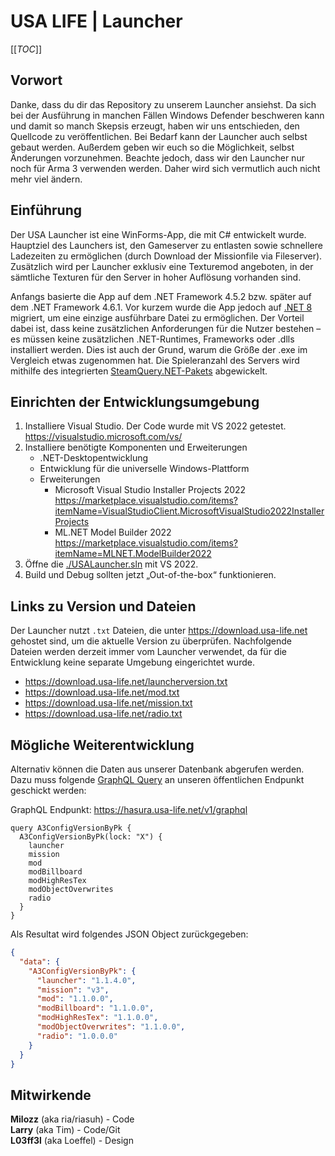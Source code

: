 # USA LIFE | Launcher

[[_TOC_]]

## Vorwort

Danke, dass du dir das Repository zu unserem Launcher ansiehst. Da sich bei der Ausführung in manchen Fällen Windows Defender beschweren kann und damit so manch Skepsis erzeugt, haben wir uns entschieden, den Quellcode zu veröffentlichen. Bei Bedarf kann der Launcher auch selbst gebaut werden. Außerdem geben wir euch so die Möglichkeit, selbst Änderungen vorzunehmen. Beachte jedoch, dass wir den Launcher nur noch für Arma 3 verwenden werden. Daher wird sich vermutlich auch nicht mehr viel ändern.

## Einführung

Der USA Launcher ist eine WinForms-App, die mit C# entwickelt wurde. Hauptziel des Launchers ist, den Gameserver zu entlasten sowie schnellere Ladezeiten zu ermöglichen (durch Download der Missionfile via Fileserver). Zusätzlich wird per Launcher exklusiv eine Texturemod angeboten, in der sämtliche Texturen für den Server in hoher Auflösung vorhanden sind.

Anfangs basierte die App auf dem .NET Framework 4.5.2 bzw. später auf dem .NET Framework 4.6.1. Vor kurzem wurde die App jedoch auf [.NET 8](https://learn.microsoft.com/de-de/dotnet/core/whats-new/dotnet-8/overview) migriert, um eine einzige ausführbare Datei zu ermöglichen. Der Vorteil dabei ist, dass keine zusätzlichen Anforderungen für die Nutzer bestehen – es müssen keine zusätzlichen .NET-Runtimes, Frameworks oder .dlls installiert werden. Dies ist auch der Grund, warum die Größe der .exe im Vergleich etwas zugenommen hat. Die Spieleranzahl des Servers wird mithilfe des integrierten [SteamQuery.NET-Pakets](https://www.nuget.org/packages/SteamQuery.NET) abgewickelt.

## Einrichten der Entwicklungsumgebung

1. Installiere Visual Studio. Der Code wurde mit VS 2022 getestet.\
  <https://visualstudio.microsoft.com/vs/>
2. Installiere benötigte Komponenten und Erweiterungen
    - .NET-Desktopentwicklung
    - Entwicklung für die universelle Windows-Plattform
    - Erweiterungen
        - Microsoft Visual Studio Installer Projects 2022\
          <https://marketplace.visualstudio.com/items?itemName=VisualStudioClient.MicrosoftVisualStudio2022InstallerProjects>
        - ML.NET Model Builder 2022\
          <https://marketplace.visualstudio.com/items?itemName=MLNET.ModelBuilder2022>
3. Öffne die [./USALauncher.sln](./USALauncher.sln) mit VS 2022.
4. Build und Debug sollten jetzt „Out-of-the-box“ funktionieren.

## Links zu Version und Dateien

Der Launcher nutzt `.txt` Dateien, die unter <https://download.usa-life.net> gehostet sind, um die aktuelle Version zu überprüfen. Nachfolgende Dateien werden derzeit immer vom Launcher verwendet, da für die Entwicklung keine separate Umgebung eingerichtet wurde.

- <https://download.usa-life.net/launcherversion.txt>
- <https://download.usa-life.net/mod.txt>
- <https://download.usa-life.net/mission.txt>
- <https://download.usa-life.net/radio.txt>

## Mögliche Weiterentwicklung

Alternativ können die Daten aus unserer Datenbank abgerufen werden. Dazu muss folgende [GraphQL Query](https://graphql.org/) an unseren öffentlichen Endpunkt geschickt werden:

GraphQL Endpunkt: <https://hasura.usa-life.net/v1/graphql>

```gql
query A3ConfigVersionByPk {
  A3ConfigVersionByPk(lock: "X") {
    launcher
    mission
    mod
    modBillboard
    modHighResTex
    modObjectOverwrites
    radio
  }
}
```

Als Resultat wird folgendes JSON Object zurückgegeben:

```json
{
  "data": {
    "A3ConfigVersionByPk": {
      "launcher": "1.1.4.0",
      "mission": "v3",
      "mod": "1.1.0.0",
      "modBillboard": "1.1.0.0",
      "modHighResTex": "1.1.0.0",
      "modObjectOverwrites": "1.1.0.0",
      "radio": "1.0.0.0"
    }
  }
}
```
## Mitwirkende
**Milozz** (aka ria/riasuh) - Code\
**Larry** (aka Tim) - Code/Git\
**L03ff3l** (aka Loeffel) - Design